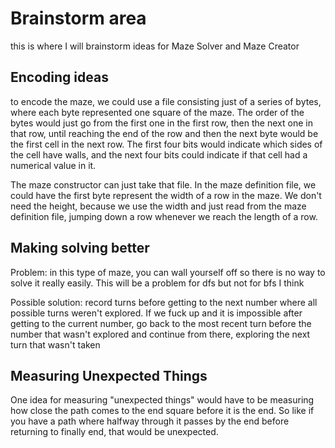 # Brainstorm area

this is where I will brainstorm ideas for Maze Solver and Maze Creator

## Encoding ideas

to encode the maze, we could use a file consisting just of a series of bytes, where each byte represented one square of the maze. The order of the bytes would just go from the first one in the first row, then the next one in that row, until reaching the end of the row and then the next byte would be the first cell in the next row. The first four bits would indicate which sides of the cell have walls, and the next four bits could indicate if that cell had a numerical value in it.

The maze constructor can just take that file. In the maze definition file, we could have the first byte represent the width of a row in the maze. We don't need the height, because we use the width and just read from the maze definition file, jumping down a row whenever we reach the length of a row.

## Making solving better

Problem: in this type of maze, you can wall yourself off so there is no way to solve it really easily. This will be a problem for dfs but not for bfs I think

Possible solution: record turns before getting to the next number where all possible turns weren't explored. If we fuck up and it is impossible after getting to the current number, go back to the most recent turn before the number that wasn't explored and continue from there, exploring the next turn that wasn't taken

## Measuring Unexpected Things

One idea for measuring "unexpected things" would have to be measuring how close the path comes to the end square before it is the end. So like if you have a path where halfway through it passes by the end before returning to finally end, that would be unexpected.